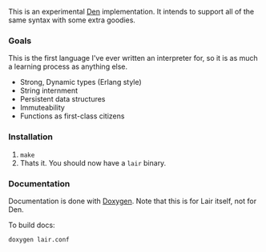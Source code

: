 This is an experimental [Den](http://wiki.xxiivv.com/den) implementation. It
intends to support all of the same syntax with some extra goodies.

### Goals

This is the first language I've ever written an interpreter for, so it is as
much a learning process as anything else.

* Strong, Dynamic types (Erlang style)
* String internment
* Persistent data structures
* Immuteability
* Functions as first-class citizens

### Installation

1. `make`
1. Thats it. You should now have a `lair` binary.

### Documentation

Documentation is done with [Doxygen](http://www.stack.nl/~dimitri/doxygen/).
Note that this is for Lair itself, not for Den.

To build docs:

```bash
doxygen lair.conf
```
